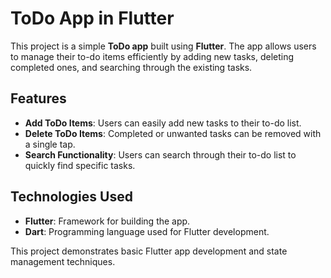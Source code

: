 # ToDo App in Flutter

This project is a simple **ToDo app** built using **Flutter**. The app allows users to manage their to-do items efficiently by adding new tasks, deleting completed ones, and searching through the existing tasks.

## Features
- **Add ToDo Items**: Users can easily add new tasks to their to-do list.
- **Delete ToDo Items**: Completed or unwanted tasks can be removed with a single tap.
- **Search Functionality**: Users can search through their to-do list to quickly find specific tasks.

## Technologies Used
- **Flutter**: Framework for building the app.
- **Dart**: Programming language used for Flutter development.

This project demonstrates basic Flutter app development and state management techniques.
